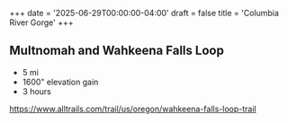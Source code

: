 +++
date = '2025-06-29T00:00:00-04:00'
draft = false
title = 'Columbia River Gorge'
+++

## Multnomah and Wahkeena Falls Loop

* 5 mi
* 1600" elevation gain
* 3 hours

https://www.alltrails.com/trail/us/oregon/wahkeena-falls-loop-trail
